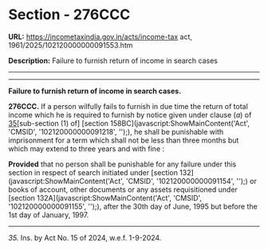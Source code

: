 # Section - 276CCC

**URL:** https://incometaxindia.gov.in/acts/income-tax act, 1961/2025/102120000000091553.htm

**Description:** Failure to furnish return of income in search cases

---

****  
  
**Failure to furnish return of income in search cases.**

**276CCC.** If a person wilfully fails to furnish in due time the return of total income which he is required to furnish by notice given under clause (_a_) of [35](javascript:ShowFootnote\('fn35'\);)[sub-section (1) of] [section 158BC](javascript:ShowMainContent\('Act', 'CMSID', '102120000000091218', ''\);), he shall be punishable with imprisonment for a term which shall not be less than three months but which may extend to three years and with fine :

**Provided** that no person shall be punishable for any failure under this section in respect of search initiated under [section 132](javascript:ShowMainContent\('Act', 'CMSID', '102120000000091154', ''\);) or books of account, other documents or any assets requisitioned under [section 132A](javascript:ShowMainContent\('Act', 'CMSID', '102120000000091155', ''\);), after the 30th day of June, 1995 but before the 1st day of January, 1997.

* * *

_35._ Ins. by Act No. 15 of 2024, w.e.f. 1-9-2024.